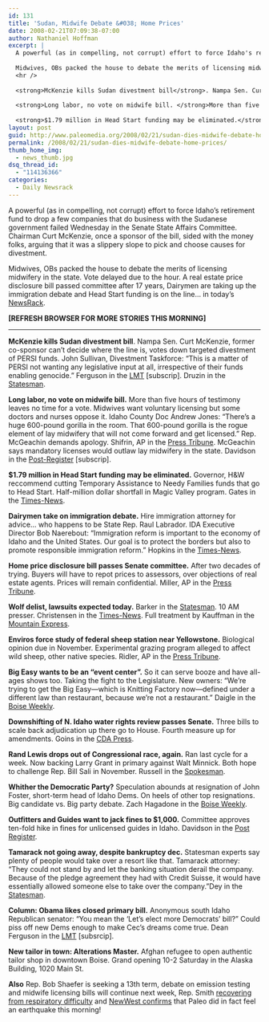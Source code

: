 ```yaml
---
id: 131
title: 'Sudan, Midwife Debate &#038; Home Prices'
date: 2008-02-21T07:09:38-07:00
author: Nathaniel Hoffman
excerpt: |
  A powerful (as in compelling, not corrupt) effort to force Idaho's retirement fund to drop a few companies that do business with the Sudanese government failed Wednesday in the Senate State Affairs Committee. Chairman Curt McKenzie, once a sponsor of the bill, sided with the money folks, arguing that it was a slippery slope to pick and choose causes for divestment.<p />
  
  Midwives, OBs packed the house to debate the merits of licensing midwifery in the state. Vote delayed due to the hour. A real estate price disclosure bill passed committee after 17 years, Dairymen are taking up the immigration debate and Head Start funding is on the line... in today's <a href="http://www.paleomedia.org/2008/02/21/sudan-dies-midwife-debate-home-prices/">NewsRack</a>.<p />
  <hr />
  
  <strong>McKenzie kills Sudan divestment bill</strong>. Nampa Sen. Curt McKenzie, former co-sponsor can't decide where the line is, votes down targeted divestment of PERSI funds. John Sullivan, Divestment Taskforce: "This is a matter of PERSI not wanting any legislative input at all, irrespective of their funds enabling genocide." Ferguson in the <a href="http://www.lmtribune.com/story/northwest/15214/">LMT</a> [subscrip]. Druzin in the <a href="http://www.idahostatesman.com/idahopolitics/story/301642.html">Statesman</a>. <p />
  
  <strong>Long labor, no vote on midwife bill. </strong>More than five hours of testimony leaves no time for a vote. Midwives want voluntary licensing but some doctors and nurses oppose it. Idaho County Doc Andrew Jones: "There's a huge 600-pound gorilla in the room. That 600-pound gorilla is the rogue element of lay midwifery that will not come forward and get licensed." Rep. McGeachin demands apology. Shifrin, AP in the <a href="http://hosted.ap.org/dynamic/stories/I/ID_XGR_MIDWIVES_IDOL-?SITE=IDNCP&SECTION=HOME&TEMPLATE=DEFAULT">Press Tribune</a>. McGeachin says mandatory licenses would outlaw lay midwifery in the state. Davidson in the <a href="http://www.postregister.com/story.php?accnum=1035-02212008&today=2008-02-21%2000:00:00">Post-Register</a> [subscrip].<p />
  
  <strong>$1.79 million in Head Start funding may be eliminated.</strong> Governor, H&W reccommend cutting Temporary Assistance to Needy Families funds that go to Head Start. Half-million dollar shortfall...
layout: post
guid: http://www.paleomedia.org/2008/02/21/sudan-dies-midwife-debate-home-prices/
permalink: /2008/02/21/sudan-dies-midwife-debate-home-prices/
thumb_home_img:
  - news_thumb.jpg
dsq_thread_id:
  - "114136366"
categories:
  - Daily Newsrack
---
```

A powerful (as in compelling, not corrupt) effort to force Idaho&#8217;s retirement fund to drop a few companies that do business with the Sudanese government failed Wednesday in the Senate State Affairs Committee. Chairman Curt McKenzie, once a sponsor of the bill, sided with the money folks, arguing that it was a slippery slope to pick and choose causes for divestment.

Midwives, OBs packed the house to debate the merits of licensing midwifery in the state. Vote delayed due to the hour. A real estate price disclosure bill passed committee after 17 years, Dairymen are taking up the immigration debate and Head Start funding is on the line&#8230; in today&#8217;s [NewsRack](http://www.paleomedia.org/2008/02/21/sudan-dies-midwife-debate-home-prices/).

**[REFRESH BROWSER FOR MORE STORIES THIS MORNING]**

* * *

**McKenzie kills Sudan divestment bill**. Nampa Sen. Curt McKenzie, former co-sponsor can&#8217;t decide where the line is, votes down targeted divestment of PERSI funds. John Sullivan, Divestment Taskforce: &#8220;This is a matter of PERSI not wanting any legislative input at all, irrespective of their funds enabling genocide.&#8221; Ferguson in the [LMT](http://www.lmtribune.com/story/northwest/15214/) [subscrip]. Druzin in the [Statesman](http://www.idahostatesman.com/idahopolitics/story/301642.html). 

**Long labor, no vote on midwife bill.** More than five hours of testimony leaves no time for a vote. Midwives want voluntary licensing but some doctors and nurses oppose it. Idaho County Doc Andrew Jones: &#8220;There&#8217;s a huge 600-pound gorilla in the room. That 600-pound gorilla is the rogue element of lay midwifery that will not come forward and get licensed.&#8221; Rep. McGeachin demands apology. Shifrin, AP in the [Press Tribune](http://hosted.ap.org/dynamic/stories/I/ID_XGR_MIDWIVES_IDOL-?SITE=IDNCP&SECTION=HOME&TEMPLATE=DEFAULT). McGeachin says mandatory licenses would outlaw lay midwifery in the state. Davidson in the [Post-Register](http://www.postregister.com/story.php?accnum=1035-02212008&today=2008-02-21%2000:00:00) [subscrip].

**$1.79 million in Head Start funding may be eliminated.** Governor, H&W reccommend cutting Temporary Assistance to Needy Families funds that go to Head Start. Half-million dollar shortfall in Magic Valley program. Gates in the [Times-News](http://www.magicvalley.com/articles/2008/02/21/news/top_story/131255.txt). 

**Dairymen take on immigration debate.** Hire immigration attorney for advice&#8230; who happens to be State Rep. Raul Labrador. IDA Executive Director Bob Naerebout: &#8220;Immigration reform is important to the economy of Idaho and the United States. Our goal is to protect the borders but also to promote responsible immigration reform.&#8221; Hopkins in the [Times-News](http://www.magicvalley.com/articles/2008/02/21/news/local_state/131257.txt).

**Home price disclosure bill passes Senate committee.** After two decades of trying. Buyers will have to repot prices to assessors, over objections of real estate agents. Prices will remain confidential. Miller, AP in the [Press Tribune](http://hosted.ap.org/dynamic/stories/I/ID_XGR_SALES_DISCLOSURE_IDOL-?SITE=IDNCP&SECTION=HOME&TEMPLATE=DEFAULT). 

**Wolf delist, lawsuits expected today.** Barker in the [Statesman](http://www.idahostatesman.com/newsupdates/story/301661.html). 10 AM presser. Christensen in the [Times-News](http://www.magicvalley.com/articles/2008/02/21/news/local_state/131259.txt). Full treatment by Kauffman in the [Mountain Express](http://www.mtexpress.com/index2.php?ID=2005119445).

**Enviros force study of federal sheep station near Yellowstone.** Biological opinion due in November. Experimental grazing program alleged to affect wild sheep, other native species. Ridler, AP in the [Press Tribune](http://hosted.ap.org/dynamic/stories/I/ID_SHEEP_STATION_IDOL-?SITE=IDNCP&SECTION=HOME&TEMPLATE=DEFAULT).

**Big Easy wants to be an &#8220;event center&#8221;.** So it can serve booze and have all-ages shows too. Taking the fight to the Legislature. New owners: &#8220;We&#8217;re trying to get the Big Easy—which is Knitting Factory now—defined under a different law than restaurant, because we&#8217;re not a restaurant.&#8221; Daigle in the [Boise Weekly](http://www.boiseweekly.com/gyrobase/Content?oid=oid%3A311321).

**Downshifting of N. Idaho water rights review passes Senate.** Three bills to scale back adjudication up there go to House. Fourth measure up for amendments. Goins in the [CDA Press](http://www.cdapress.com/articles/2008/02/21/news/news04.txt).

**Rand Lewis drops out of Congressional race, again.** Ran last cycle for a week. Now backing Larry Grant in primary against Walt Minnick. Both hope to challenge Rep. Bill Sali in November. Russell in the [Spokesman](http://www.spokesmanreview.com/idaho/topstory.asp?ID=232836).

**Whither the Democratic Party?** Speculation abounds at resignation of John Foster, short-term head of Idaho Dems. On heels of other top resignations. Big candidate vs. Big party debate. Zach Hagadone in the [Boise Weekly](http://www.boiseweekly.com/gyrobase/Content?oid=oid%3A311320).

**Outfitters and Guides want to jack fines to $1,000.** Committee approves ten-fold hike in fines for unlicensed guides in Idaho. Davidson in the [Post Register](http://www.postregister.com/story.php?accnum=1054-02202008&today=2008-02-20%2000:00:00).

**Tamarack not going away, despite bankruptcy dec.** Statesman experts say plenty of people would take over a resort like that. Tamarack attorney: &#8220;They could not stand by and let the banking situation derail the company. Because of the pledge agreement they had with Credit Suisse, it would have essentially allowed someone else to take over the company.&#8221;Dey in the [Statesman](http://www.idahostatesman.com/273/story/301660.html).

**Column: Obama likes closed primary bill.** Anonymous south Idaho Republican senator: &#8220;You mean the &#8216;Let&#8217;s elect more Democrats&#8217; bill?&#8221; Could piss off new Dems enough to make Cec&#8217;s dreams come true. Dean Ferguson in the [LMT](http://www.lmtribune.com/story/northwest/15207/) [subsrcip].

**New tailor in town: Alterations Master.** Afghan refugee to open authentic tailor shop in downtown Boise. Grand opening 10-2 Saturday in the Alaska Building, 1020 Main St.

**Also** Rep. Bob Shaefer is seeking a 13th term, debate on emission testing and midwife licensing bills will continue next week, Rep. Smith [recovering from respiratory difficulty](http://www.journalnet.com/articles/2008/02/21/news/breaking/news03.txt) and [NewWest confirms](http://www.newwest.net/city/article/earthquake_in_nevada_makes_idaho_shudder/C108/L108/) that Paleo did in fact feel an earthquake this morning!